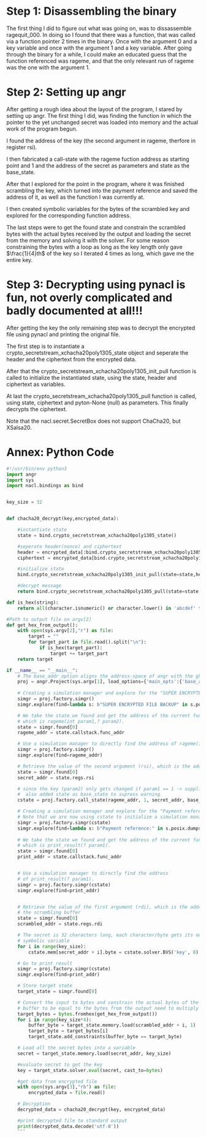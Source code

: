 # Step 1: Disassembling the binary
The first thing I did to figure out what was going on, was to dissassemble ragequit_000. In doing so I found that there was a function, that was called via a function pointer 2 times in the binary. Once with the argument 0 and a key variable and once with the argument 1 and a key variable. After going through the binary for a while, I could make an educated guess that the function referenced was rageme, and that the only relevant run of rageme was the one with the argument 1.


# Step 2: Setting up angr
After getting a rough idea about the layout of the program, I stared by setting up angr. The first thing I did, was finding the function in which the pointer to the yet unchanged secret was loaded into memory and the actual work of the program begun.

I found the address of the key (the second argument in rageme, therfore in register rsi).

I then fabricated a call-state with the rageme fuction address as starting point and 1 and the address of the secret as parameters and state as the base_state.

After that I explored for the point in the program, where it was finished scrambling the key, which turned into the payment reference and saved the address of it, as well as the function I was currently at.

I then created symbolic variables for the bytes of the scrambled key and explored for the corresponding function address.

The last steps were to get the found state and constrain the scrambled bytes with the actual bytes received by the output and loading the secret from the memory and solving it with the solver. For some reason constraining the bytes with a loop as long as the key length only gave $\frac{1}{4}th$ of the key so I iterated 4 times as long, which gave me the entire key.

# Step 3: Decrypting using pynacl is fun, not overly complicated and badly documented at all!!!
After getting the key the only remaining step was to decrypt the encrypted file using pynacl and printing the original file.

The first step is to instantiate a crypto_secretstream_xchacha20poly1305_state object and seperate the header and the ciphertext from the encrypted data.

After that the crypto_secretstream_xchacha20poly1305_init_pull function is called to initialize the instantiated state, using the state, header and ciphertext as variables.

At last the crypto_secretstream_xchacha20poly1305_pull function is called, using state, ciphertext and pyton-None (null) as parameters. This finally decrypts the ciphertext.

Note that the nacl.secret.SecretBox does not support ChaCha20, but XSalsa20.

# Annex: Python Code
```python
#!/usr/bin/env python3
import angr
import sys
import nacl.bindings as bind


key_size = 32


def chacha20_decrypt(key,encrypted_data):

    #instantiate state
    state = bind.crypto_secretstream_xchacha20poly1305_state()

    #seperate header(nonce) and ciphertext
    header = encrypted_data[:bind.crypto_secretstream_xchacha20poly1305_HEADERBYTES]
    ciphertext = encrypted_data[bind.crypto_secretstream_xchacha20poly1305_HEADERBYTES:]

    #initialize state
    bind.crypto_secretstream_xchacha20poly1305_init_pull(state=state,header=header,key=key)

    #decrypt message
    return bind.crypto_secretstream_xchacha20poly1305_pull(state=state,c=ciphertext,ad=None)[0]

def is_hex(string):
    return all(character.isnumeric() or character.lower() in 'abcdef' for character in string)

#Path to output file on argv[2]
def get_hex_from_output():
    with open(sys.argv[2],"r") as file:
        target = ""
        for target_part in file.read().split("\n"):
            if is_hex(target_part):
                target += target_part
    return target

if __name__ == "__main__":
    # The base_addr option aligns the address-space of angr with the ghidra address space
    proj = angr.Project(sys.argv[1], load_options={'main_opts':{'base_addr': 0x100000}, 'auto_load_libs':False})
    
    # Creating a simulation manager and explore for the "SUPER ENCRYPTED FILE BACKUP" string(marks key addr).
    simgr = proj.factory.simgr()
    simgr.explore(find=lambda s: b"SUPER ENCRYPTED FILE BACKUP" in s.posix.dumps(1))

    # We take the state we found and get the address of the current function,
    # which is rageme(int param1,? param2).
    state = simgr.found[0]
    rageme_addr = state.callstack.func_addr

    # Use a simulation manager to directly find the address of rageme(int param1,? param2).
    simgr = proj.factory.simgr()
    simgr.explore(find=rageme_addr)

    # Retrieve the value of the second argument (rsi), which is the address of the secret
    state = simgr.found[0]
    secret_addr = state.regs.rsi

    # since the key (param2) only gets changed if param1 == 1 -> supplied param to cstate,
    #  also added state as base_state to supress warning
    cstate = proj.factory.call_state(rageme_addr, 1, secret_addr, base_state=state)

    # Creating a simulation manager and explore for the "Payment reference:" string.
    # Note that we are now using cstate to initialize a simulation manager
    simgr = proj.factory.simgr(cstate)
    simgr.explore(find=lambda s: b"Payment reference:" in s.posix.dumps(1))
    
    # We take the state we found and get the address of the current function,
    # which is print_result(? param1).
    state = simgr.found[0]
    print_addr = state.callstack.func_addr


    # Use a simulation manager to directly find the address
    # of print_result(? param1).
    simgr = proj.factory.simgr(cstate)
    simgr.explore(find=print_addr)


    # Retrieve the value of the first argument (rdi), which is the address of
    # the scrambling buffer
    state = simgr.found[0]
    scrambled_addr = state.regs.rdi

    # The secret is 32 characters long, each character/byte gets its own
    # symbolic variable
    for i in range(key_size):
        cstate.mem[secret_addr + i].byte = cstate.solver.BVS('key', 8)

    # Go to print_result
    simgr = proj.factory.simgr(cstate)
    simgr.explore(find=print_addr)

    # Store target state
    target_state = simgr.found[0]

    # Convert the input to bytes and constrain the actual bytes of the
    # buffer to be equal to the bytes from the output need to multiply range of loop by 4 to get full key
    target_bytes = bytes.fromhex(get_hex_from_output())
    for i in range(key_size*4):
        buffer_byte = target_state.memory.load(scrambled_addr + i, 1)
        target_byte = target_bytes[i]
        target_state.add_constraints(buffer_byte == target_byte)

    # Load all the secret bytes into a variable
    secret = target_state.memory.load(secret_addr, key_size)

    #evaluate secret to get the key
    key = target_state.solver.eval(secret, cast_to=bytes)

    #get data from encrypted file
    with open(sys.argv[3],"rb") as file:
        encrypted_data = file.read()

    # Decryption
    decrypted_data = chacha20_decrypt(key, encrypted_data)

    #print decrypted file to standard output
    print(decrypted_data.decode('utf-8'))
    ```